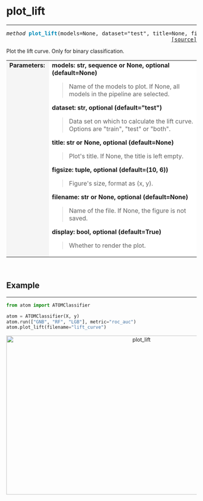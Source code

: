 # plot_lift
------------

<pre><em>method</em> <strong style="color:#008AB8">plot_lift</strong>(models=None, dataset="test", title=None, figsize=(10, 6), filename=None, display=True)
<div align="right"><a href="https://github.com/tvdboom/ATOM/blob/master/atom/plots.py#L2219">[source]</a></div></pre>
Plot the lift curve. Only for binary classification.
<table width="100%">
<tr>
<td width="15%" style="vertical-align:top; background:#F5F5F5;"><strong>Parameters:</strong></td>
<td width="75%" style="background:white;">
<strong>models: str, sequence or None, optional (default=None)</strong>
<blockquote>
Name of the models to plot. If None, all models in the pipeline are selected.
</blockquote>
<strong>dataset: str, optional (default="test")</strong>
<blockquote>
Data set on which to calculate the lift curve. Options are "train", "test" or "both".
</blockquote>
<strong>title: str or None, optional (default=None)</strong>
<blockquote>
Plot's title. If None, the title is left empty.
</blockquote>
<strong>figsize: tuple, optional (default=(10, 6))</strong>
<blockquote>
Figure's size, format as (x, y).
</blockquote>
<strong>filename: str or None, optional (default=None)</strong>
<blockquote>
Name of the file. If None, the figure is not saved.
</blockquote>
<strong>display: bool, optional (default=True)</strong>
<blockquote>
Whether to render the plot.
</blockquote>
</tr>
</table>
<br />



## Example
----------

```python
from atom import ATOMClassifier

atom = ATOMClassifier(X, y)
atom.run(["GNB", "RF", "LGB"], metric="roc_auc")
atom.plot_lift(filename="lift_curve")
```
<div align="center">
    <img src="../../../img/plots/plot_lift.png" alt="plot_lift" width="700" height="420"/>
</div>
